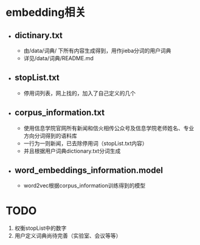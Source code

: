 # embedding相关

- ## dictinary.txt
  - 由/data/词典/ 下所有内容生成得到，用作jieba分词的用户词典
  - 详见/data/词典/README.md

- ## stopList.txt
  - 停用词列表，网上找的，加入了自己定义的几个

- ## corpus_information.txt
  - 使用信息学院官网所有新闻和信火相传公众号及信息学院老师姓名、专业方向分词得到的语料库
  - 一行为一则新闻，已去除停用词（stopList.txt内容）
  - 并且根据用户词典dictionary.txt分词生成
  
- ## word_embeddings_information.model
  - word2vec根据corpus_information训练得到的模型

# TODO
1. 权衡stopList中的数字
2. 用户定义词典尚待完善（实验室、会议等等）


